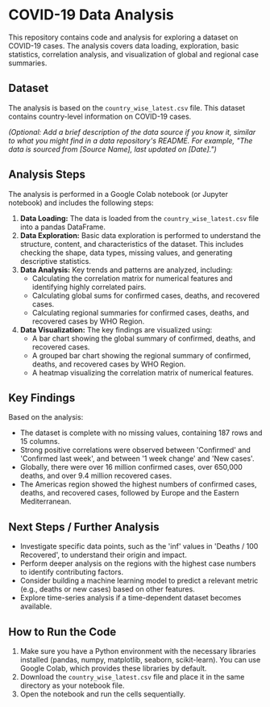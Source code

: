 # COVID-19 Data Analysis

This repository contains code and analysis for exploring a dataset on COVID-19 cases. The analysis covers data loading, exploration, basic statistics, correlation analysis, and visualization of global and regional case summaries.

## Dataset

The analysis is based on the `country_wise_latest.csv` file. This dataset contains country-level information on COVID-19 cases.

*(Optional: Add a brief description of the data source if you know it, similar to what you might find in a data repository's README. For example, "The data is sourced from [Source Name], last updated on [Date].")*

## Analysis Steps

The analysis is performed in a Google Colab notebook (or Jupyter notebook) and includes the following steps:

1.  **Data Loading:** The data is loaded from the `country_wise_latest.csv` file into a pandas DataFrame.
2.  **Data Exploration:** Basic data exploration is performed to understand the structure, content, and characteristics of the dataset. This includes checking the shape, data types, missing values, and generating descriptive statistics.
3.  **Data Analysis:** Key trends and patterns are analyzed, including:
    *   Calculating the correlation matrix for numerical features and identifying highly correlated pairs.
    *   Calculating global sums for confirmed cases, deaths, and recovered cases.
    *   Calculating regional summaries for confirmed cases, deaths, and recovered cases by WHO Region.
4.  **Data Visualization:** The key findings are visualized using:
    *   A bar chart showing the global summary of confirmed, deaths, and recovered cases.
    *   A grouped bar chart showing the regional summary of confirmed, deaths, and recovered cases by WHO Region.
    *   A heatmap visualizing the correlation matrix of numerical features.

## Key Findings

Based on the analysis:

*   The dataset is complete with no missing values, containing 187 rows and 15 columns.
*   Strong positive correlations were observed between 'Confirmed' and 'Confirmed last week', and between '1 week change' and 'New cases'.
*   Globally, there were over 16 million confirmed cases, over 650,000 deaths, and over 9.4 million recovered cases.
*   The Americas region showed the highest numbers of confirmed cases, deaths, and recovered cases, followed by Europe and the Eastern Mediterranean.

## Next Steps / Further Analysis

*   Investigate specific data points, such as the 'inf' values in 'Deaths / 100 Recovered', to understand their origin and impact.
*   Perform deeper analysis on the regions with the highest case numbers to identify contributing factors.
*   Consider building a machine learning model to predict a relevant metric (e.g., deaths or new cases) based on other features.
*   Explore time-series analysis if a time-dependent dataset becomes available.

## How to Run the Code

1.  Make sure you have a Python environment with the necessary libraries installed (pandas, numpy, matplotlib, seaborn, scikit-learn). You can use Google Colab, which provides these libraries by default.
2.  Download the `country_wise_latest.csv` file and place it in the same directory as your notebook file.
3.  Open the notebook and run the cells sequentially.


 
 
